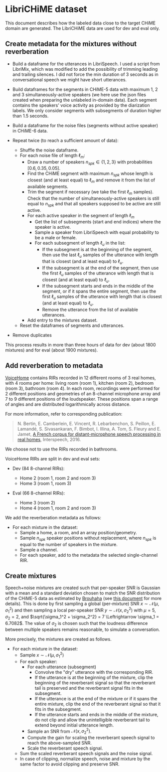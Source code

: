 # LibriCHiME dataset

This document describes how the labeled data close to the target CHiME domain are generated. The LibriCHiME data are used for dev and eval only.

## Create metadata for the mixtures without reverberation

 - Build a dataframe for the utterances in LibriSpeech. I used a script from LibriMix, which was modified to add the possibility of trimming leading and trailing silences. I did not force the min duration of 3 seconds as in conversational speech we might have short utterances.
- Build dataframes for the segments in CHiME-5 data with maximum 1, 2 and 3 simultaneously-active speakers (we here use the json files created when preparing the unlabeled in-domain data). Each segment contains the speakers' voice activity as provided by the diarization labels. We only consider segments with subsegments of duration higher than 1.5 seconds.
- Build a dataframe for the noise files (segments without active speaker) in CHiME-6 data.

- Repeat twice (to reach a sufficient amount of data):
    - Shuffle the noise dataframe.
    - For each noise file of length $\ell_m$:
        - Draw a number of speakers $n_{spk} \in \{1,2,3\}$ with probabilities $[0.6, 0.35, 0.05]$.
        - Find the CHiME segment with maximum  $n_{spk}$ whose length is closest (and at least equal) to $\ell_m$ and remove it from the list of available segments. 
        - Trim the segment if necessary (we take the first $\ell_m$ samples). Check that the number of simultaneously-active speakers is still equal to $n_{spk}$ and that all speakers supposed to be active are still active.
        - For each active speaker in the segment of length $\ell_m$
            - Get the list of subsegments (start and end indices) where the speaker is active.
            - Sample a speaker from LibriSpeech with equal probability to be a male or female.
            - For each subsegment of length $\ell_u$ in the list:
                - If the subsegment is at the beginning of the segment, then use the last $\ell_u$ samples of the utterance with length that is closest (and at least equal) to $\ell_u$. 
                - If the subsegment is at the end of the segment, then use the first $\ell_u$ samples of the utterance with length that is closest (and at least equal) to $\ell_u$.
                - If the subsegment starts and ends in the middle of the segment, or if it spans the entire segment, then use the first $\ell_u$ samples of the utterance with length that is closest (and at least equal) to $\ell_u$.
                - Remove the utterance from the list of available utterances.
        - Add entry to the mixtures dataset.
    - Reset the dataframes of segments and utterances.
- Remove duplicates

This process results in more than three hours of data for dev (about 1800 mixtures) and for eval (about 1900 mixtures).

## Add reverberation to metadata

[VoiceHome](https://zenodo.org/record/1314196) contains RIRs recorded in 12 different rooms of 3 real homes, with 4 rooms per home: living room (room 1), kitchen (room 2), bedroom (room 3), bathroom (room 4). In each room, recordings were performed for 2 different positions and geometries of an 8-channel microphone array and 7 to 9 different positions of the loudspeaker. These positions span a range of angles and are distributed logarithmically across distance. 

For more information, refer to corresponding publication:

> N. Bertin, E. Camberlein, E. Vincent, R. Lebarbenchon, S. Peillon, E. Lamandé, S. Sivasankaran, F. Bimbot, I. Illina, A. Tom, S. Fleury and E. Jamet, [A French corpus for distant-microphone speech processing in real homes](https://hal.inria.fr/hal-01343060), Interspeech, 2016.

We choose not to use the RIRs recorded in bathrooms.

VoiceHome RIRs are split in dev and eval sets:

- Dev (84 8-channel RIRs):
    - Home 2 (room 1, room 2 and room 3)
    - Home 3 (room 1, room 3)

- Eval (66 8-channel RIRs):
    - Home 3 (room 2)
    - Home 4 (room 1, room 2 and room 3)

We add the reverberation metadata as follows:

- For each mixture in the dataset:
    - Sample a home, a room, and an array position/geometry.
    - Sample $n_{spk}$ speaker positions without replacement, where $n_{spk}$ is equal to the number of speakers in the mixture.
    - Sample a channel.
    - For each speaker, add to the metadata the selected single-channel RIR.

## Create mixtures

Speech+noise mixtures are created such that per-speaker SNR is Gaussian with a mean and a standard deviation chosen to match the SNR distribution of the CHiME-5 data as estimated by [Brouhaha](https://github.com/marianne-m/brouhaha-vad) (see [this document](./Reverberant%20LibriCHiME-5%20-%20input%20SNR%20study.pdf) for more details). This is done by first sampling a global (per-mixture) SNR $x \sim \mathcal{N}(\mu, \sigma_1^2)$ and then sampling a local per-speaker SNR $y \sim \mathcal{N}(x, \sigma_2^2)$ with $\mu = 5$, $\sigma_2 = 2$, and $\sqrt{\sigma_1^2 + \sigma_2^2} = 7 \Leftrightarrow \sigma_1 = 6.7082$. The value of $\sigma_2$ is chosen such that the loudness difference between multiple speakers remains reasonable, to simulate a conversation. 

More precisely, the mixtures are created as follows.

- For each mixture in the dataset:
    - Sample $x \sim \mathcal{N}(\mu, \sigma_1^2)$
    - For each speaker:
        - For each utterance (subsegment)
            - Convolve the "dry" utterance with the corresponding RIR.
            - If the utterance is at the beginning of the mixture, clip the beginning of the reverberant signal so that the reverberant tail is preserved and the reverberant signal fits in the subsegment.
            - If the utterance is at the end of the mixture or if it spans the entire mixture, clip the end of the reverberant signal so that it fits in the subsegment.
            - If the utterance starts and ends in the middle of the mixture, do not clip and allow the unintelligible reverberant tail to extend beyond initial utterance length.
        - Sample an SNR from $\mathcal{N}(x, \sigma_2^2)$.
        - Compute the gain for scaling the reverberant speech signal to reach the above-sampled SNR. 
        - Scale the reverberant speech signal.
    - Sum the scaled reverberant speech signals and the noise signal.
    - In case of clipping, normalize speech, noise and mixture by the same factor to avoid clipping and preserve SNR.




